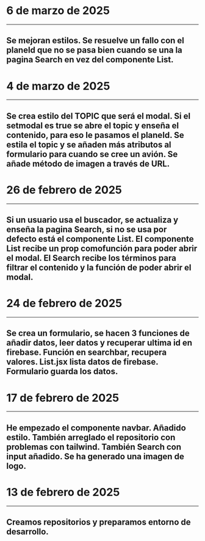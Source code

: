 # 6 de marzo de 2025

---

## Se mejoran estilos. Se resuelve un fallo con el planeId que no se pasa bien cuando se una la pagina Search en vez del componente List.

# 4 de marzo de 2025

---

## Se crea estilo del TOPIC que será el modal. Si el setmodal es true se abre el topic y enseña el contenido, para eso le pasamos el planeId. Se estila el topic y se añaden más atributos al formulario para cuando se cree un avión. Se añade método de imagen a través de URL.

# 26 de febrero de 2025

---

## Si un usuario usa el buscador, se actualiza y enseña la pagina Search, si no se usa por defecto está el componente List. El componente List recibe un prop comofunción para poder abrir el modal.  El Search recibe los términos para filtrar el contenido y la función de poder abrir el modal.

# 24 de febrero de 2025

---

## Se crea un formulario, se hacen 3 funciones de añadir datos, leer datos y recuperar ultima id en firebase. Función en searchbar, recupera valores. List.jsx lista datos de firebase. Formulario guarda los datos.

# 17 de febrero de 2025

---

## He empezado el componente navbar. Añadido estilo. También arreglado el repositorio con problemas con tailwind. También Search con input añadido. Se ha generado una imagen de logo.

# 13 de febrero de 2025

---

## Creamos repositorios y preparamos entorno de desarrollo.